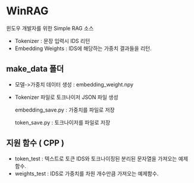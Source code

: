 # WinRAG
윈도우 개발자를 위한 Simple RAG 소스

- Tokenizer : 문장 입력시 IDS 리턴
- Embedding Weights : IDS에 해당하는 가중치 결과들을 리턴.

## make_data 폴더
 - 모델->가중치 데이터 생성 : embedding_weight.npy
 - Tokenizer 파일로 토크나이저 JSON 파일 생성

   embedding_save.py : 가중치를 파일로 저장
   
   token_save.py : 토크나이저를 파일로 저장

## 지원 함수 ( CPP )
 - token_test : 텍스트로 토큰 IDS와 토크나이징된 분리된 문자열을 가져오는 예제 함수.
 - weights_test : IDS로 가중치를 차원 개수만큼 가져오는 예제함수.
